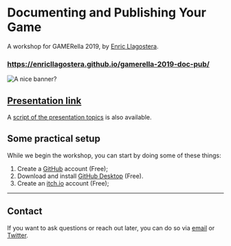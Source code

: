 # Documenting and Publishing Your Game

A workshop for GAMERella 2019, by [Enric Llagostera](http://enric.llagostera.com.br).

### https://enricllagostera.github.io/gamerella-2019-doc-pub/

![A nice banner?](https://enric.llagostera.com.br/wp-content/uploads/2018/10/site-banner_small.png)

## [Presentation link](https://drive.google.com/file/d/13KTYULaOsiJ7hWu_bw6E4oCS2DIv55rJ/view?usp=sharing)

A [script of the presentation topics](presentation.md) is also available.

## Some practical setup

While we begin the workshop, you can start by doing some of these things:

1. Create a [GitHub](http://github.com) account (Free);
2. Download and install [GitHub Desktop](https://desktop.github.com/) (Free).
3. Create an [itch.io](http://itch.io) account (Free);

---

## Contact

If you want to ask questions or reach out later, you can do so via [email](mailto:enric.llagostera@gmail.com) or [Twitter](http://twitter.com/enricllagostera).
